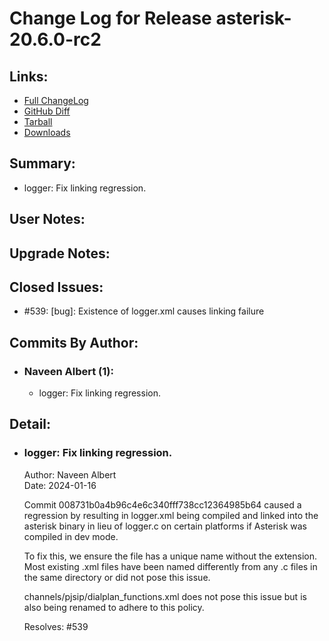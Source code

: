 
Change Log for Release asterisk-20.6.0-rc2
========================================

Links:
----------------------------------------

 - [Full ChangeLog](https://downloads.asterisk.org/pub/telephony/asterisk/releases/ChangeLog-20.6.0-rc2.md)  
 - [GitHub Diff](https://github.com/asterisk/asterisk/compare/20.6.0-rc1...20.6.0-rc2)  
 - [Tarball](https://downloads.asterisk.org/pub/telephony/asterisk/asterisk-20.6.0-rc2.tar.gz)  
 - [Downloads](https://downloads.asterisk.org/pub/telephony/asterisk)  

Summary:
----------------------------------------

- logger: Fix linking regression.

User Notes:
----------------------------------------


Upgrade Notes:
----------------------------------------


Closed Issues:
----------------------------------------

  - #539: [bug]: Existence of logger.xml causes linking failure

Commits By Author:
----------------------------------------

- ### Naveen Albert (1):
  - logger: Fix linking regression.


Detail:
----------------------------------------

- ### logger: Fix linking regression.
  Author: Naveen Albert  
  Date:   2024-01-16  

  Commit 008731b0a4b96c4e6c340fff738cc12364985b64
  caused a regression by resulting in logger.xml
  being compiled and linked into the asterisk
  binary in lieu of logger.c on certain platforms
  if Asterisk was compiled in dev mode.

  To fix this, we ensure the file has a unique
  name without the extension. Most existing .xml
  files have been named differently from any
  .c files in the same directory or did not
  pose this issue.

  channels/pjsip/dialplan_functions.xml does not
  pose this issue but is also being renamed
  to adhere to this policy.

  Resolves: #539

